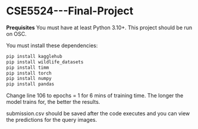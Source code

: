# CSE5524---Final-Project

**Prequisites**
You must have at least Python 3.10+. This project should be run on OSC.

You must install these dependencies:
```bash
pip install kagglehub
pip install wildlife_datasets
pip install timm
pip install torch
pip install numpy
pip install pandas
```

Change line 106 to epochs = 1 for 6 mins of training time. The longer the model trains for, the better the results.

submission.csv should be saved after the code executes and you can view the predictions for the query images.
